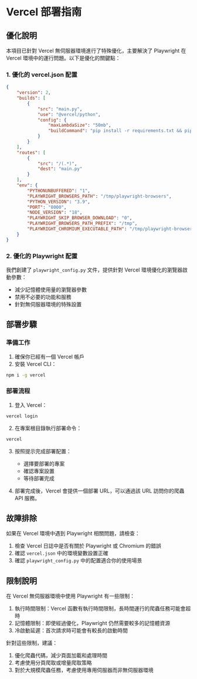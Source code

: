 # Vercel 部署指南

## 優化說明

本項目已針對 Vercel 無伺服器環境進行了特殊優化，主要解決了 Playwright 在 Vercel 環境中的運行問題。以下是優化的關鍵點：

### 1. 優化的 vercel.json 配置

```json
{
    "version": 2,
    "builds": [
        {
            "src": "main.py",
            "use": "@vercel/python",
            "config": {
                "maxLambdaSize": "50mb",
                "buildCommand": "pip install -r requirements.txt && pip install playwright && PLAYWRIGHT_BROWSERS_PATH=/tmp/playwright-browsers playwright install chromium --with-deps && chmod -R 777 /tmp/playwright-browsers"
            }
        }
    ],
    "routes": [
        {
            "src": "/(.*)",
            "dest": "main.py"
        }
    ],
    "env": {
        "PYTHONUNBUFFERED": "1",
        "PLAYWRIGHT_BROWSERS_PATH": "/tmp/playwright-browsers",
        "PYTHON_VERSION": "3.9",
        "PORT": "8000",
        "NODE_VERSION": "18",
        "PLAYWRIGHT_SKIP_BROWSER_DOWNLOAD": "0",
        "PLAYWRIGHT_BROWSERS_PATH_PREFIX": "/tmp",
        "PLAYWRIGHT_CHROMIUM_EXECUTABLE_PATH": "/tmp/playwright-browsers/chromium-*/chrome-linux/chrome"
    }
}
```

### 2. 優化的 Playwright 配置

我們創建了 `playwright_config.py` 文件，提供針對 Vercel 環境優化的瀏覽器啟動參數：

- 減少記憶體使用量的瀏覽器參數
- 禁用不必要的功能和服務
- 針對無伺服器環境的特殊設置

## 部署步驟

### 準備工作

1. 確保你已經有一個 Vercel 帳戶
2. 安裝 Vercel CLI：

```bash
npm i -g vercel
```

### 部署流程

1. 登入 Vercel：

```bash
vercel login
```

2. 在專案根目錄執行部署命令：

```bash
vercel
```

3. 按照提示完成部署配置：
   - 選擇要部署的專案
   - 確認專案設置
   - 等待部署完成

4. 部署完成後，Vercel 會提供一個部署 URL，可以通過該 URL 訪問你的爬蟲 API 服務。

## 故障排除

如果在 Vercel 環境中遇到 Playwright 相關問題，請檢查：

1. 檢查 Vercel 日誌中是否有關於 Playwright 或 Chromium 的錯誤
2. 確認 `vercel.json` 中的環境變數設置正確
3. 確認 `playwright_config.py` 中的配置適合你的使用場景

## 限制說明

在 Vercel 無伺服器環境中使用 Playwright 有一些限制：

1. 執行時間限制：Vercel 函數有執行時間限制，長時間運行的爬蟲任務可能會超時
2. 記憶體限制：即使經過優化，Playwright 仍然需要較多的記憶體資源
3. 冷啟動延遲：首次請求時可能會有較長的啟動時間

針對這些限制，建議：

1. 優化爬蟲代碼，減少頁面加載和處理時間
2. 考慮使用分頁爬取或增量爬取策略
3. 對於大規模爬蟲任務，考慮使用專用伺服器而非無伺服器環境